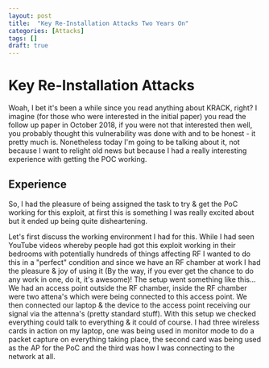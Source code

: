 ```yaml
---
layout: post
title:  "Key Re-Installation Attacks Two Years On"
categories: [Attacks]
tags: []
draft: true
---
```


# Key Re-Installation Attacks

Woah, I bet it's been a while since you read anything about KRACK, right? I imagine (for those who were interested in the initial paper) you read the follow up paper in October 2018, if you were not that interested then well, you probably thought this vulnerability was done with and to be honest - it pretty much is. Nonetheless today I'm going to be talking about it, not because I want to relight old news but because I had a really interesting experience with getting the POC working.

## Experience

So, I had the pleasure of being assigned the task to try & get the PoC working for this exploit, at first this is something I was really excited about but it ended up being quite disheartening.

Let's first discuss the working environment I had for this. While I had seen YouTube videos whereby people had got this exploit working in their bedrooms with potentially hundreds of things affecting RF I wanted to do this in a "perfect" condition and since we have an RF chamber at work I had the pleasure & joy of using it (By the way, if you ever get the chance to do any work in one, do it, it's awesome)! The setup went something like this... We had an access point outside the RF chamber, inside the RF chamber were two attena's which were being connected to this access point. We then connected our laptop & the device to the access point receiving our signal via the attenna's (pretty standard stuff). With this setup we checked everything could talk to everything & it could of course. I had three wireless cards in action on my laptop, one was being used in monitor mode to do a packet capture on everything taking place, the second card was being used as the AP for the PoC and the third was how I was connecting to the network at all.

